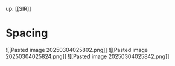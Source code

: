 up: [[SIR]]
# Spacing
![[Pasted image 20250304025802.png]]
![[Pasted image 20250304025824.png]]
![[Pasted image 20250304025842.png]]
